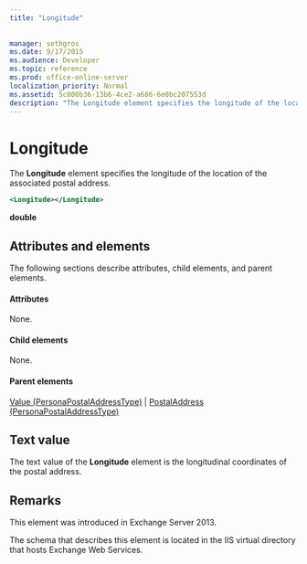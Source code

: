 ```yaml
---
title: "Longitude"
 
 
manager: sethgros
ms.date: 9/17/2015
ms.audience: Developer
ms.topic: reference
ms.prod: office-online-server
localization_priority: Normal
ms.assetid: 5c000b36-13b6-4ce2-a686-6e0bc207553d
description: "The Longitude element specifies the longitude of the location of the associated postal address."
---
```


# Longitude

The **Longitude** element specifies the longitude of the location of the associated postal address. 
  
```XML
<Longitude></Longitude>
```

 **double**
## Attributes and elements

The following sections describe attributes, child elements, and parent elements.
  
#### Attributes

None.
  
#### Child elements

None.
  
#### Parent elements

[Value (PersonaPostalAddressType)](value-personapostaladdresstype.md) | [PostalAddress (PersonaPostalAddressType)](postaladdress-personapostaladdresstype.md)
  
## Text value

The text value of the **Longitude** element is the longitudinal coordinates of the postal address. 
  
## Remarks

This element was introduced in Exchange Server 2013.
  
The schema that describes this element is located in the IIS virtual directory that hosts Exchange Web Services.
  

